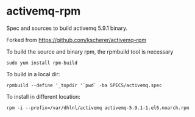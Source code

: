 activemq-rpm
================

Spec and sources to build activemq 5.9.1 binary.

Forked from https://github.com/kscherer/activemq-rpm

To build the source and binary rpm, the rpmbuild tool is necessary

    sudo yum install rpm-build

To build in a local dir:

    rpmbuild --define '_topdir '`pwd` -ba SPECS/activemq.spec

To install in different location:

    rpm -i --prefix=/var/dhlnl/activemq activemq-5.9.1-1.el6.noarch.rpm

